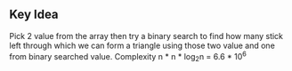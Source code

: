 ## Key Idea

Pick 2 value from the array then try a binary search to find how many stick left through which we can form a triangle using those two value and one from binary searched value.
Complexity n * n * log<sub>2</sub>n = 6.6 * 10<sup>6</sup>
